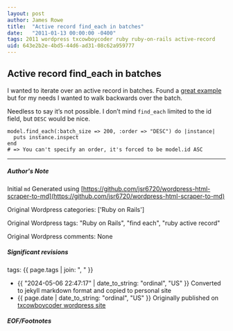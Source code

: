 ```yaml
---
layout: post
author: James Rowe
title:  "Active record find_each in batches"
date:   "2011-01-13 00:00:00 -0400"
tags: 2011 wordpress txcowboycoder ruby ruby-on-rails active-record
uid: 643e2b2e-4bd5-44d6-ad31-08c62a959777
---
```



## Active record find_each in batches


I wanted to iterate over an active record in batches. Found a [great example](http://guides.rubyonrails.org/active_record_querying.html#retrieving-multiple-objects-in-batches) but for my needs I wanted to walk backwards over the batch.


Needless to say it’s not possible. I don’t mind `find_each` limited to the id field, but `DESC` would be nice.



```
model.find_each(:batch_size => 200, :order => "DESC") do |instance|
  puts instance.inspect
end
# => You can't specify an order, it's forced to be model.id ASC

```



---

##### Author's Note

Initial `md` Generated using [https://github.com/jsr6720/wordpress-html-scraper-to-md](https://github.com/jsr6720/wordpress-html-scraper-to-md)

Original Wordpress categories: ['Ruby on Rails']

Original Wordpress tags: "Ruby on Rails", "find each", "ruby active record"

Original Wordpress comments: None

##### Significant revisions

tags: {{ page.tags | join: ", " }} <!-- todo move this somewhere -->

- {{ "2024-05-06 22:47:17" | date_to_string: "ordinal", "US" }} Converted to jekyll markdown format and copied to personal site
- {{ page.date | date_to_string: "ordinal", "US" }} Originally published on [txcowboycoder wordpress site](https://txcowboycoder.wordpress.com/2011/01/13/active-record-find_each-in-batches/)

##### EOF/Footnotes

